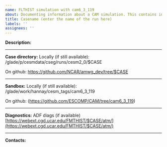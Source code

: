 ```yaml
---
name: FLTHIST simulation with cam6_3_119
about: Documenting information about a CAM simulation. This contains information about the location of the run directory, sandbox, etc 
title: Casename (enter the name of the run here)
labels: ''
assignees: ''
---
```


**Description:**
___
**Case directory:**
Locally (if still available):
/glade/p/cesmdata/cseg/runs/cesm2_0/$CASE

On github:
https://github.com/NCAR/amwg_dev/tree/$CASE
___
**Sandbox:**
Locally (if still available):
/glade/work/hannay/cesm_tags/cam6_3_119

On github:
(https://github.com/ESCOMP/CAM/tree/cam6_3_119)
___
**Diagnostics:**
ADF diags (if available)
[https://webext.cgd.ucar.edu/FMTHIST/$CASE/atm/](https://webext.cgd.ucar.edu/FMTHIST/$CASE/atm/)
___
**Contacts:**

